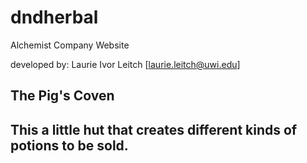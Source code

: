 # dndherbal
Alchemist Company Website

developed by: Laurie Ivor Leitch [laurie.leitch@uwi.edu]

The Pig's Coven
---
This a little hut that creates different kinds of potions to be sold.
---